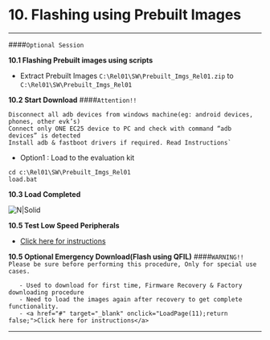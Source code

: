 # 10. Flashing using Prebuilt Images

------------
####`Optional Session`

__10.1 Flashing Prebuilt images using scripts__
   - Extract Prebuilt Images `C:\Rel01\SW\Prebuilt_Imgs_Rel01.zip` to `C:\Rel01\SW\Prebuilt_Imgs_Rel01`

__10.2 Start Download__
####`Attention!!`
```warning
Disconnect all adb devices from windows machine(eg: android devices, phones, other evk’s)
Connect only ONE EC25 device to PC and check with command “adb devices” is detected
Install adb & fastboot drivers if required. Read Instructions`
```
   - Option1 : Load to the evaluation kit
```console
cd c:\Rel01\SW\Prebuilt_Imgs_Rel01
load.bat
```
__10.3 Load Completed__

![N|Solid](../pics/SC66/sc66-load-prebuilt1.jpg)

__10.5 Test Low Speed Peripherals__ 
   - <a href="#" target="_blank" onclick="LoadPage(9);return false;">Click here for instructions</a>

__10.5 Optional Emergency Download(Flash using QFIL)__
####`WARNING!! Please be sure before performing this procedure, Only for special use cases.`
```warning
   - Used to download for first time, Firmware Recovery & Factory downloading procedure
   - Need to load the images again after recovery to get complete functionality.
   - <a href="#" target="_blank" onclick="LoadPage(11);return false;">Click here for instructions</a>
```
------------